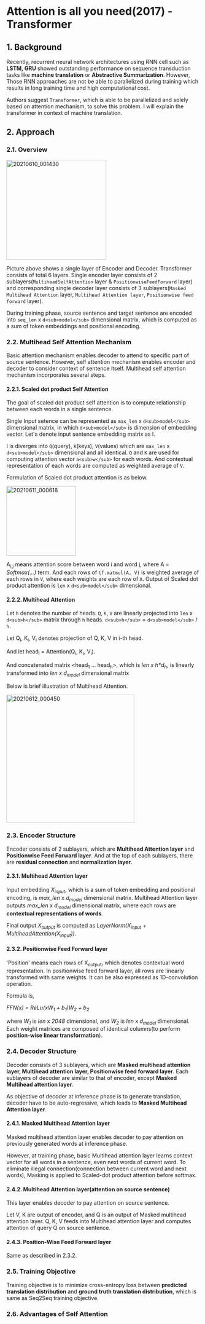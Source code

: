 # Attention is all you need(2017) - Transformer
## 1. Background
  Recently, recurrent neural network architectures using RNN cell such as **LSTM, GRU** showed outstanding performance on sequence transduction tasks like **machine translation** or **Abstractive Summarization**.
  However, Those RNN approaches are not be able to parallelized during training which results in long training time and high computational cost.

  Authors suggest ```Transformer```, which is able to be parallelized and solely based on attention mechanism, to solve this problem. I will explain the transformer in context of machine translation.

## 2. Approach
### 2.1. Overview
<img width="260" alt="20210610_001430" src="https://user-images.githubusercontent.com/70640345/121381752-f34f7600-c980-11eb-847a-dfad6a406195.png">

  Picture above shows a single layer of Encoder and Decoder. Transformer consists of total 6 layers. Single encoder layer consists of 2 sublayers(```MultiheadSelfAttention``` layer & ```PositionwiseFeedForward``` layer) and corresponding single decoder layer consists of 3 sublayers(```Masked Multihead Attention``` layer, ```Multihead Attention layer```, ```Positionwise feed forward``` layer).

  During training phase, source sentence and target sentence are encoded into ```seq_len``` x ```d<sub>model</sub>``` dimensional matrix, which is computed as a sum of token embeddings and positional encoding. 

### 2.2. Multihead Self Attention Mechanism
Basic attention mechanism enables decoder to attend to specific part of source sentence. However, self attention mechanism enables encoder and decoder to consider context of sentence itself. Multihead self attention mechanism incorporates several steps.

#### 2.2.1. Scaled dot product Self Attention
The goal of scaled dot product self attention is to compute relationship between each words in a single sentence. 

Single Input setence can be represented as ```max_len``` x ```d<sub>model</sub>``` dimensional matrix, in which ```d<sub>model</sub>``` is dimension of embedding vector.
Let's denote input sentence embedding matrix as I. 

I is diverges into ```Q```(query), ```K```(keys), ```V```(values) which are ```max_len``` x ```d<sub>model</sub>``` dimensional and all identical. 
```Q``` and ```K``` are used for computing attention vector ```a<sub>w</sub>``` for each words. And contextual representation of each words are computed as weighted average of ```V```.

Formulation of Scaled dot product attention is as below.

<img width="181" alt="20210611_000618" src="https://user-images.githubusercontent.com/70640345/121549583-f44bda80-ca48-11eb-9263-9dbea6ecb0f7.png">

A<sub>i,j</sub> means attention score between word i and word j, where A = *Softmax(...)* term.
And each rows of ```tf.matmul(A, V)``` is weighted average of each rows in ```V```, where each weights are each row of ```A```. Output of Scaled dot product attention is ```len``` x ```d<sub>model</sub>``` dimensional.

#### 2.2.2. Multihead Attention
Let ```h``` denotes the number of heads.
```Q```, ```K```, ```V``` are linearly projected into ```len``` x ```d<sub>h</sub>``` matrix through ```h``` heads. ```d<sub>h</sub>``` = ```d<sub>model</sub>``` / ```h```.

Let Q<sub>i</sub>, K<sub>i</sub>, V<sub>i</sub> denotes projection of Q, K, V in i-th head. 

And let head<sub>i</sub> = Attention(Q<sub>i</sub>, K<sub>i</sub>, V<sub>i</sub>).

And concatenated matrix <head<sub>1</sub> ... head<sub>h</sub>>, which is <i>len x h*d<sub>h</sub></i>, is linearly transformed into *len x d<sub>model</sub>* dimensional matrix

Below is brief illustration of Multihead Attention.

<img width="333" alt="20210612_000450" src="https://user-images.githubusercontent.com/70640345/121707774-e1e9a380-cb11-11eb-9497-5b68884c9fe4.png">




### 2.3. Encoder Structure
Encoder consists of 2 sublayers, which are **Multihead Attention layer** and **Positionwise Feed Forward layer**. And at the top of each sublayers, there are **residual connection** and **normalization layer**.

#### 2.3.1. Multihead Attention layer
Input embedding *X<sub>input</sub>*, which is a sum of token embedding and positional encoding, is *max_len* x *d<sub>model</sub>* dimensional matrix.
Multihead Attention layer outputs *max_len* x *d<sub>model</sub>* dimensional matrix, where each rows are **contextual representations of words**.

Final output *X<sub>output</sub>* is computed as *LayerNorm(X<sub>input</sub> + MultiheadAttention(X<sub>input</sub>))*.

#### 2.3.2. Positionwise Feed Forward layer
'Position' means each rows of X<sub>output</sub>, which denotes contextual word representation. In positionwise feed forward layer, all rows are linearly transformed with same weights. It can be also expressed as 1D-convolution operation.  

Formula is, 

*FFN(x) = ReLu(xW<sub>1</sub> + b<sub>1</sub>)W<sub>2</sub> + b<sub>2</sub>*

where *W<sub>1</sub>* is *len* x *2048* dimensional, and *W<sub>2</sub>* is *len* x *d<sub>model</sub>* dimensional.
Each weight matrices are composed of identical columns(to perform **position-wise linear transformation**).  

### 2.4. Decoder Structure
Decoder consists of 3 sublayers, which are **Masked multihead attention layer, Multihead attention layer, Positionwise feed forward layer**. Each sublayers of decoder are similar to that of encoder, except **Masked Multihead attention layer**.

As objective of decoder at inference phase is to generate translation, decoder have to be auto-regressive, which leads to **Masked Multihead Attention layer**.    
#### 2.4.1. Masked Multihead Attention layer
Masked multihead attention layer enables decoder to pay attention on previously generated words at inference phase.

However, at training phase, basic Multihead attention layer learns context vector for all words in a sentence, even next words of current word.
To eliminate illegal connection(connection between current word and next words), Masking is applied to Scaled-dot product attention before softmax.

#### 2.4.2. Multihead Attention layer(attention on source sentence)
This layer enables decoder to pay attention on source sentence. 

Let V, K are output of encoder, and Q is an output of Masked multihead attention layer. Q, K, V feeds into Multihead attention layer and computes attention of query Q on source sentence.  

#### 2.4.3. Position-Wise Feed Forward layer
Same as described in 2.3.2.

### 2.5. Training Objective
Training objective is to minimize cross-entropy loss between **predicted translation distribution** and **ground truth translation distribution**, which is same as Seq2Seq training objective.

### 2.6. Advantages of Self Attention
